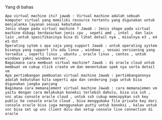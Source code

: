 Yang di bahas

    Apa virtual machine itu? jawab : Virtual machine adalah sebuah komputer virtual yang memiliki resource tertentu yang digunakan untuk menjalanka layanan sesuai kebutuhan
    Jenis shape pada virtual machine ? Jawab : Jenis shape pada virtual machine dibagi berdasarkan jenis cpu , sepeti amd , intel , dan lain lain ,untuk spesifikasinya bisa di lihat detail nya , misalnya e3 , e4 e5 dst
    Operating sytem s apa saja yang support Jawab : untuk operating system bisanya yang support itu ada linux , windows , sesuai versioning yang tersedia , seperti linux , ubuntu , oracle linux , centos , untuk windows yakni windows server.
    Bagaimana cara membuat virtual machine? Jawab : di oracle cloud untuk membuat vm cukup click create vm dan menentukan spek nya serta detail vm
    Apa pertimbangan pembuatan virtual machine Jawab : pertimbangannnya adalah kebutuhan kita seperti apa dan cenderung juga untuk bisa digunakan jangka panjang
    Bagimana cara memanajement virtual machine Jawab : cara memanajemen vm yaitu dengan cara melakukan koneksi terlebih dahulu, bisa via ssh , vnc atau console oracle cloud , untuk ssh cukup memcopykan ssh key public ke console oracle cloud , bisa menggubaka file private key dari console oracle bisa juga menggunakan putty untuk koneksi , kalau untuk vnc bisa set up vnc client dulu dan setup console live connection di oracle


